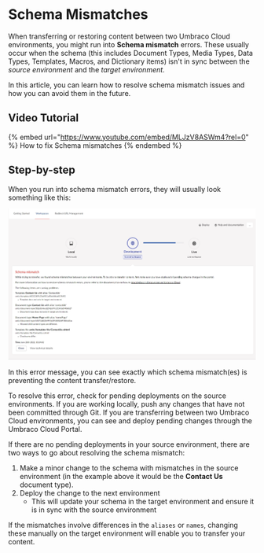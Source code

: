 # Schema Mismatches

When transferring or restoring content between two Umbraco Cloud environments, you might run into **Schema mismatch** errors. These usually occur when the schema (this includes Document Types, Media Types, Data Types, Templates, Macros, and Dictionary items) isn't in sync between the *source environment* and the *target environment*.

In this article, you can learn how to resolve schema mismatch issues and how you can avoid them in the future.

## Video Tutorial

{% embed url="https://www.youtube.com/embed/MLJzV8ASWm4?rel=0" %}
How to fix Schema mismatches
{% endembed %}

## Step-by-step

When you run into schema mismatch errors, they will usually look something like this:

![Schema Mismatch error message](images/schema-mismatch-on-transfer_v10.png)

In this error message, you can see exactly which schema mismatch(es) is preventing the content transfer/restore.

To resolve this error, check for pending deployments on the source environments. If you are working locally, push any changes that have not been committed through Git. If you are transferring between two Umbraco Cloud environments, you can see and deploy pending changes through the Umbraco Cloud Portal.

If there are no pending deployments in your source environment, there are two ways to go about resolving the schema mismatch:

1. Make a minor change to the schema with mismatches in the source environment (in the example above it would be the **Contact Us** document type).
2. Deploy the change to the next environment
    * This will update your schema in the target environment and ensure it is in sync with the source environment

If the mismatches involve differences in the `aliases` or `names`, changing these manually on the target environment will enable you to transfer your content.
